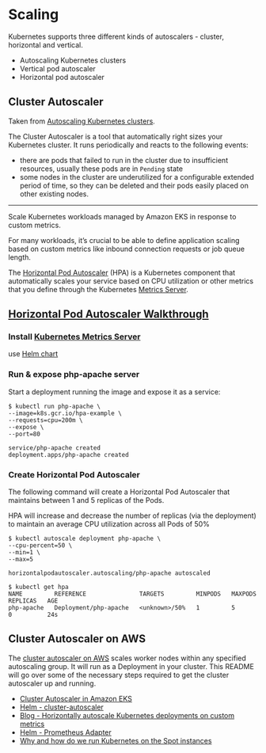 # Scaling

Kubernetes supports three different kinds of autoscalers - cluster, horizontal and vertical.

* Autoscaling Kubernetes clusters
* Vertical pod autoscaler
* Horizontal pod autoscaler

## Cluster Autoscaler

Taken from [Autoscaling Kubernetes clusters][12].

The Cluster Autoscaler is a tool that automatically right sizes your Kubernetes cluster. It runs periodically and reacts to the following events:

* there are pods that failed to run in the cluster due to insufficient resources, usually these pods are in `Pending` state
* some nodes in the cluster are underutilized for a configurable extended period of time, so they can be deleted and their pods easily placed on other existing nodes.

--------------------
Scale Kubernetes workloads managed by Amazon EKS in response to custom metrics.

For many workloads, it’s crucial to be able to define application scaling based
on custom metrics like inbound connection requests or job queue length. 

The [Horizontal Pod Autoscaler][2] (HPA) is a Kubernetes component that automatically
scales your service based on CPU utilization or other metrics that you define
through the Kubernetes [Metrics Server][3].

## [Horizontal Pod Autoscaler Walkthrough][4]


### Install [Kubernetes Metrics Server][5]

use [Helm chart][6]

### Run & expose php-apache server

Start a deployment running the image and expose it as a service:
```console
$ kubectl run php-apache \
--image=k8s.gcr.io/hpa-example \
--requests=cpu=200m \
--expose \
--port=80

service/php-apache created
deployment.apps/php-apache created
```

### Create Horizontal Pod Autoscaler

The following command will create a Horizontal Pod Autoscaler that maintains
between 1 and 5 replicas of the Pods. 

HPA will increase and decrease the number of replicas (via the deployment) to
maintain an average CPU utilization across all Pods of 50% 

```console
$ kubectl autoscale deployment php-apache \
--cpu-percent=50 \
--min=1 \
--max=5

horizontalpodautoscaler.autoscaling/php-apache autoscaled
```

```console
$ kubectl get hpa
NAME         REFERENCE               TARGETS         MINPODS   MAXPODS   REPLICAS   AGE
php-apache   Deployment/php-apache   <unknown>/50%   1         5         0          24s
```


## Cluster Autoscaler on AWS

The [cluster autoscaler on AWS][7] scales worker nodes within any specified autoscaling group. It will run as a Deployment in your cluster. This README will go over some of the necessary steps required to get the cluster autoscaler up and running.

* [Cluster Autoscaler in Amazon EKS][8]
* [Helm - cluster-autoscaler][9]
* [Blog - Horizontally autoscale Kubernetes deployments on custom metrics][10]
* [Helm - Prometheus Adapter][11]
* [Why and how do we run Kubernetes on the Spot instances][13]

[1]:https://aws.amazon.com/blogs/opensource/horizontal-pod-autoscaling-eks/
[2]:https://kubernetes.io/docs/tasks/run-application/horizontal-pod-autoscale/
[3]:https://kubernetes.io/docs/tasks/debug-application-cluster/core-metrics-pipeline/#metrics-server
[4]:https://kubernetes.io/docs/tasks/run-application/horizontal-pod-autoscale-walkthrough/
[5]:https://github.com/kubernetes-incubator/metrics-server/
[6]:https://github.com/helm/charts/tree/master/stable/metrics-server
[7]:https://github.com/kubernetes/autoscaler/blob/master/cluster-autoscaler/cloudprovider/aws/README.md#cluster-autoscaler-on-aws
[8]:https://medium.com/@alejandro.millan.frias/cluster-autoscaler-in-amazon-eks-d9f787176519
[9]:https://github.com/helm/charts/tree/master/stable/cluster-autoscaler
[10]:https://banzaicloud.com/blog/k8s-horizontal-pod-autoscaler/
[11]:https://github.com/helm/charts/tree/master/stable/prometheus-adapter
[12]:https://banzaicloud.com/blog/k8s-cluster-autoscaler/
[13]:https://medium.com/preply-engineering/why-and-how-do-we-run-kubernetes-on-the-spot-instances-c88d32fb9df3